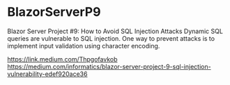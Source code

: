# BlazorServerP9
Blazor Server Project #9: How to Avoid SQL Injection Attacks
Dynamic SQL queries are vulnerable to SQL injection. One way to prevent attacks is to implement input validation using character encoding.

https://link.medium.com/Thpgofavkob
https://medium.com/informatics/blazor-server-project-9-sql-injection-vulnerability-edef920ace36
